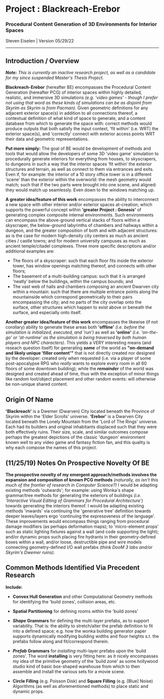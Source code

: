 # Project : Blackreach-Erebor
### Procedural Content Generation of 3D Environments for Interior Spaces
Steven Eiselen | Version 05/29/22

---

## Introduction / Overview

***Note:** This is currently an inactive research project, as well as a candidate for my since suspended Master's Thesis Project.*

**Blackreach-Erebor** (hereafter BE) encompasses the Procedural Content Generation (hereafter PCG) of interior spaces within highly detailed, realistic, and immersive 3D simulations *(e.g. 'video games' - though I prefer not using that word as these kinds of simulations can be as disjoint from Skyrim as Skyrim is from Pacman)*. Given geometric definitions for any adjacent exterior space(s) in addition to all connections thereof, a contextual definition of what kind of space to generate, and a content database from which to generate the space with: correct methods would produce outputs that both satisfy the input context, 'fit within' (i.e. WRT) the exterior space(s), and 'correctly' connect with exterior access points WRT their data and geometric representations.

**Put more simply:** The goal of BE would be development of methods and tools that would allow the developers of some 3D 'video game' simulation to procedurally generate interiors for everything from houses, to skyscrapers, to dungeons in such a way that the interior spaces ‘fit within’ the exterior structures and terrain, as well as connect to them via entrances and exits. Even if, for example: the interior of a 10 story office tower is in a different ‘scene’ than the exterior within the overworld: the mesh geometry would match; such that if the two parts were brought into one scene, and aligned: they would match up seamlessly. Even down to the windows matching up.

**A greater idea/feature of this work** encompasses the ability to interconnect a new space with other interior and/or exterior spaces at-creation; which supports the powerful concept within **'greater Project : Genesis'** of generating complex composite internal environments. Such environments can encompass the above-ground vertical stacks of floors within a skyscraper, the below-ground labyrinths of chambers and hallways within a dungeon, and the greater composition of both and with adjacent structures: as is the case for modern high-density city centers as much as ancient cities / castle towns; and for modern university campuses as much as ancient temple/citadel complexes. Three more specific descriptions and/or additional examples are:

* The floors of a skyscraper: such that each floor fits inside the exterior tower, has window openings matching thereof, and connects with other floors;
* The basement of a multi-building campus: such that it is arranged ‘neatly’ below the buildings, within the campus bounds; and
* The vast web of halls and chambers composing an ancient Dwarven city within a mountain: such that there are multiple entrance points along the mountainside which correspond geometrically to their pairs encompassing the city; and no parts of the city overlap onto the surface, other structures which happen to exist above or beneath the surface, and especially onto itself.

**Another greater idea/feature of this work** encompasses the likewise (if not corollary) ability to generate these areas both **'offline'** *(i.e. before the simulation is initialized, executed, and 'run')* as well as **'online'** *(i.e. 'on-the-go' or 'at-runtime' as the simulation is being traversed by both human players and NPC characters)*. This yields a VERY interesting means (and reseach question itself) for generating ***some*** of the world as **"on-demand and likely unique 'filler content'"** that is not directly created nor designed by the developer: created only when requested (i.e. via a player of some post-apocalypse RPG who *really* wants to explore every room in all 60 floors of some downtown building); while the ***remainder*** of the world was designed and created ahead of time, thus with the exception of minor things like random loot/object placement and other random events: will otherwise be non-unique shared content.

## Origin Of Name

**'Blackreach'** is a Dwemer (Dwarven) City located beneath the Province of Skyrim within the 'Elder Scrolls' universe. **'Erebor'** is a Dwarven City located beneath the Lonely Mountain from the 'Lord of The Rings' universe. Each had its builders and original inhabitants displaced such that they were both effectively ruins. Their size, scale, and similar outcomes compose perhaps the greatest depictions of the classic 'dungeon' environment known well to any video game and fantasy fiction fan, and this quality is why each compose the names of this project.

## (11/25/19) Notes On Prospective Novelty Of BE

**The prospective novelty of my emergent approach/methods involves the expansion and composition of known PCG methods** *(naturally, as isn't this much of the frontier of research in Computer Science?)* I would be adapting existing methods 'outwards'; for example: using Wonka's shape grammar/tree methods for generating the exteriors of buildings *(i.e. 'Interactive Visual Editing of Grammars for Procedural Architecture')* towards generating the interiors thereof. I would be adapting existing methods 'inwards' via continuing the 'generative tree' definition towards deeper leaves/layers ergo 'continuing the expressveness of the language'. These improvements would encompass things ranging from procedural damage modifiers (as perhaps deformation maps); to 'micro-element props' such as static lighting fixtures against a wall (and code supporting the light); and/or dynamic props such placing fire hydrants in their geometry-defined boxes within a wall, and/or loose, destructible pipe and wire models connecting geometry-defined I/O wall prefabs *(think DooM 3 labs and/or Skyrim's Dwemer ruins)*.

## Common Methods Identified Via Precedent Research

**Include:**
* **Convex Hull Generation** and other Computational Geometry methods for identifying the 'build zones', collision areas, etc.
* **Spatial Partitioning** for defining rooms within the 'build zones'

* ***Shape* Grammars** for defining the multi-layer prefabs, as to support variability. That is: the ability to stretch/alter the prefab definition to fit into a defined space; e.g. how the wonka building generator paper supports dynamically modifying building widths and floor heights s.t. the prefabs follow along and fit/correspond therein.

* ***Prefab* Grammars** for *installing* multi-layer prefabs upon the 'build zones'. The word **installing** is very fitting here: as it nicely encompasses my idea of the primitive geometry of the 'build zone' as some hollywood studio kind of basic box-shaped warehouse from which to then assemble and install the various sets for a movie scene.

* **Circle Filling** (e.g. Poisson Disk) and **Square Filling** (e.g. [Blue] Noise) Algorithms (as well as aforementioned methods) to place static and dynamic props.



